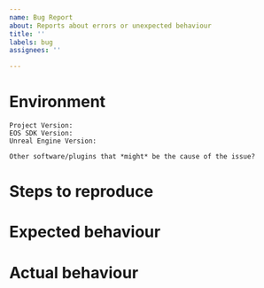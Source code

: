 ```yaml
---
name: Bug Report
about: Reports about errors or unexpected behaviour
title: ''
labels: bug
assignees: ''

---
```


<!--
IMPORTANT

!!DO NOT INCLUDE ANY CONFIG FILES UNLESS YOU ARE ABSOLUTELY SURE THAT THEY CONTAIN ABSOLUTELY NO SENSITIVE INFORMATION!!
If you're unsure what might be sensitive, it's better not included!

Doing any of the following might get the issue closed without further explanation or engagement.
1. Deleting this template
2. Listing multiple bugs/concerns
3. Listing too many duplicates
4. Writing an incomplete title, or one without a meaningful abstraction (e.g. "Found a bug")
5. Not writing anything in the issue body
-->

# Environment
```none
Project Version:
EOS SDK Version:
Unreal Engine Version:

Other software/plugins that *might* be the cause of the issue?
```


# Steps to reproduce
<!-- A description of how to trigger this bug. -->


# Expected behaviour
<!-- A description of what you're expecting, possibly containing screenshots or reference material. -->


# Actual behaviour
<!-- What's actually happening? -->
